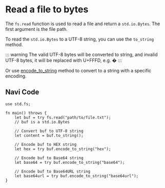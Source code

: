 # Read a file to bytes

The `fs.read` function is used to read a file and return a `std.io.Bytes`. The first argument is the file path.

To read the `std.io.Bytes` to a UTF-8 string, you can use the `to_string` method.

::: warning
The valid UTF-8 bytes will be converted to string, and invalid UTF-8 bytes, it will be replaced with U+FFFD, e.g. �
:::

Or use [encode_to_string](/stdlib/std.io#Bytes#encode_to_string) method to convert to a string with a specific encoding.

## Navi Code

```nv, no_run
use std.fs;

fn main() throws {
    let buf = try fs.read("path/to/file.txt");
    // buf is a std.io.Bytes

    // Convert buf to UTF-8 string
    let content = buf.to_string();

    // Encode buf to HEX string
    let hex = try buf.encode_to_string("hex");

    // Encode buf to Base64 string
    let base64 = try buf.encode_to_string("base64");

    // Encode buf to Base64URL string
    let base64url = try buf.encode_to_string("base64url");
}
```

